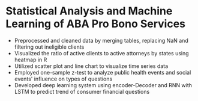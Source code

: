 # Statistical Analysis and Machine Learning of ABA Pro Bono Services

- Preprocessed and cleaned data by merging tables, replacing NaN and filtering out ineligible clients
- Visualized the ratio of active clients to active attorneys by states using heatmap in R
- Utilized scatter plot and line chart to visualize time series data
- Employed one-sample z-test to analyze public health events and social events' influence on types of questions
- Developed deep learning system using encoder-Decoder and RNN with LSTM to predict trend of consumer financial questions
